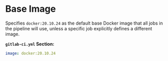 # Base Image

Specifies `docker:20.10.24` as the default base Docker image that all jobs in the pipeline will use, unless a specific job explicitly defines a different image.

**`gitlab-ci.yml` Section:**

```yaml
image: docker:20.10.24
```
